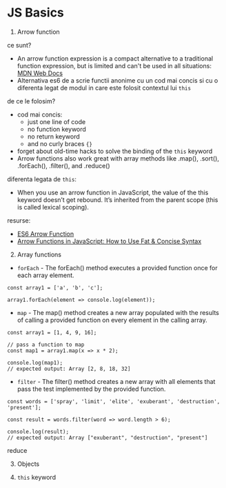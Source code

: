 # JS Basics

1. Arrow function

ce sunt?
- An arrow function expression is a compact alternative to a traditional function expression, but is limited and can't be used in all situations: [MDN Web Docs](https://developer.mozilla.org/en-US/docs/Web/JavaScript/Reference/Functions/Arrow_functions)
- Alternativa es6 de a scrie functii anonime cu un cod mai concis si cu o diferenta legat de modul in care este folosit contextul lui `this`

de ce le folosim?
- cod mai concis: 
    - just one line of code
    - no function keyword
    - no return keyword
    - and no curly braces `{}`
- forget about old-time hacks to solve the binding of the `this` keyword
- Arrow functions also work great with array methods like .map(), .sort(), .forEach(), .filter(), and .reduce()

diferenta legata de `this`:
- When you use an arrow function in JavaScript, the value of the this keyword doesn’t get rebound. It’s inherited from the parent scope (this is called lexical scoping).

resurse:
 - [ES6 Arrow Function](https://www.youtube.com/watch?v=mrYMzpbFz18)
 - [Arrow Functions in JavaScript: How to Use Fat & Concise Syntax](https://www.sitepoint.com/arrow-functions-javascript/)

2. Array functions

 - `forEach` - The forEach() method executes a provided function once for each array element. 

```
const array1 = ['a', 'b', 'c'];

array1.forEach(element => console.log(element));

```

 - `map` - The map() method creates a new array populated with the results of calling a provided function on every element in the calling array. 

 ```
 const array1 = [1, 4, 9, 16];

// pass a function to map
const map1 = array1.map(x => x * 2);

console.log(map1);
// expected output: Array [2, 8, 18, 32]
 
 ```

- `filter` - The filter() method creates a new array with all elements that pass the test implemented by the provided function.

```
const words = ['spray', 'limit', 'elite', 'exuberant', 'destruction', 'present'];

const result = words.filter(word => word.length > 6);

console.log(result);
// expected output: Array ["exuberant", "destruction", "present"]
```

reduce

3. Objects

4. `this` keyword